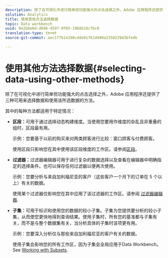 ```yaml
---
description: 除了在可视化中进行简单但功能强大的点击选择之外，Adobe 应用程序还提供了三种可用来选择数据和使用该所选数据的方法。
solution: Analytics
title: 使用其他方法选择数据
topic: Data workbench
uuid: 0e2b8e6d-d696-4597-9f85-1968b18cfbc8
translation-type: tm+mt
source-git-commit: aec1f7b14198cdde91f61d490a235022943bfedb

---
```



# 使用其他方法选择数据{#selecting-data-using-other-methods}

除了在可视化中进行简单但功能强大的点击选择之外，Adobe 应用程序还提供了三种可用来选择数据和使用该所选数据的方法。

其中的每种方法都适用于特定情况：

* **区段：**&#x200B;可用于通过选择动态构建维度。当使用您要用作维度的杂乱且非重叠的组时，区段最有用。

   示例：您要基于以前的购买来对两类顾客进行比较：窗口顾客与付费顾客。

   使用区段只影响您在其中使用该区段维度的工作区。请参阅[区段](../../../../home/c-get-started/c-analysis-vis/c-seg/c-seg.md#concept-71a333e5c7334e0489c76fca95862fbc)。

* **过滤器：**&#x200B;过滤器编辑器可用于进行复杂的数据选择以及查看在编辑器中明确指定的选择条件。也可以保存任何过滤器以便再次使用。

   示例：您要分析与来自加利福尼亚的客户（这些客户一个月下的订单在 5 个以上）有关的数据。

   使用某个过滤器仅影响您在其中应用了该过滤器的工作区。请参阅 [过滤器编辑器](../../../../home/c-get-started/c-analysis-vis/c-filter-editors/c-filter-editors.md#concept-2f343ecbed8240f18b0c1f1eccef11e3).

* **子集：**&#x200B;可用于标识和使用您的数据的较小子集。子集为您提供要分析的较小子集，从而使您更快地得到查询结果。使用子集时，所有您的基准都与子集有关，而不是与整个数据集有关，当分析具体的子集时该项更有用。

   示例：您要深入分析仅与那些来自加利福尼亚的客户有关的数据。

   使用子集会影响您的所有工作区，因为子集会全局应用于Data Workbench。 See [Working with Subsets](../../../../home/c-get-started/c-vis/c-wk-subsets/c-wk-subsets.md#concept-43809322b6374d5cb2536630a13e943b).


